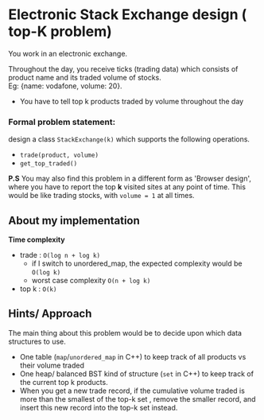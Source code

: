 # Electronic Stack Exchange design ( top-K problem)

You work in an electronic exchange.

Throughout the day, you receive ticks (trading data) which consists of product name and its traded volume of stocks.<br/>
Eg: {name: vodafone, volume: 20}.

* You have to tell top k products traded by volume throughout the day


### Formal problem statement: 

design a class `StackExchange(k)` which supports the following operations.
* `trade(product, volume)`
* `get_top_traded()`


**P.S** You may also find this problem in a different form as 'Browser design', 
where you have to report the top **k** visited sites at any point of time. This would be like trading stocks, with `volume = 1` at all times.


## About my implementation
**Time complexity**
* trade : `O(log n + log k)`
	* if I switch to unordered_map, the expected complexity would be `O(log k)`
	* worst case complexity `O(n + log k)`
* top k : `O(k)`


## Hints/ Approach

The main thing about this problem would be to decide upon which data structures to use.
* One table (`map`/`unordered_map` in C++) to keep track of all products vs their volume traded
* One heap/ balanced BST kind of structure (`set` in C++) to keep track of the current top k products.
* When you get a new trade record, if the cumulative volume traded is more than the smallest of the top-k set , remove the smaller record, and insert this new record into the top-k set instead.
